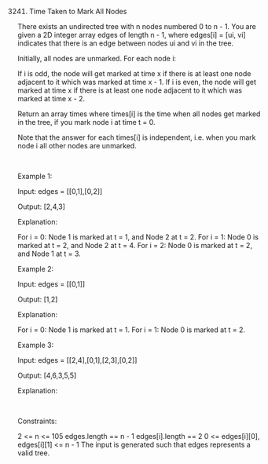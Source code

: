 3241. Time Taken to Mark All Nodes

There exists an undirected tree with n nodes numbered 0 to n - 1. You are given a 2D integer array edges of length n - 1, where edges[i] = [ui, vi] indicates that there is an edge between nodes ui and vi in the tree.

Initially, all nodes are unmarked. For each node i:

If i is odd, the node will get marked at time x if there is at least one node adjacent to it which was marked at time x - 1.
If i is even, the node will get marked at time x if there is at least one node adjacent to it which was marked at time x - 2.

Return an array times where times[i] is the time when all nodes get marked in the tree, if you mark node i at time t = 0.

Note that the answer for each times[i] is independent, i.e. when you mark node i all other nodes are unmarked.

 

Example 1:

Input: edges = [[0,1],[0,2]]

Output: [2,4,3]

Explanation:

For i = 0:
Node 1 is marked at t = 1, and Node 2 at t = 2.
For i = 1:
Node 0 is marked at t = 2, and Node 2 at t = 4.
For i = 2:
Node 0 is marked at t = 2, and Node 1 at t = 3.

Example 2:

Input: edges = [[0,1]]

Output: [1,2]

Explanation:

For i = 0:
Node 1 is marked at t = 1.
For i = 1:
Node 0 is marked at t = 2.

Example 3:

Input: edges = [[2,4],[0,1],[2,3],[0,2]]

Output: [4,6,3,5,5]

Explanation:

 

Constraints:

2 <= n <= 105
edges.length == n - 1
edges[i].length == 2
0 <= edges[i][0], edges[i][1] <= n - 1
The input is generated such that edges represents a valid tree.